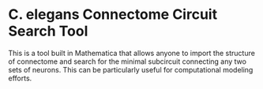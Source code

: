 # C. elegans Connectome Circuit Search Tool

This is a tool built in Mathematica that allows anyone to import the structure of connectome and search for the minimal subcircuit connecting any two sets of neurons. This can be particularly useful for computational modeling efforts.
